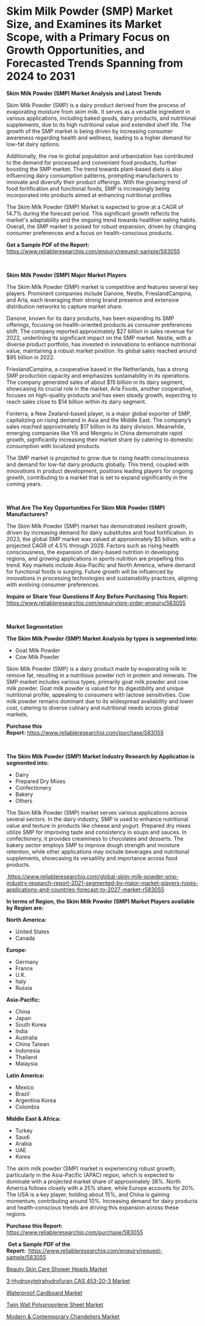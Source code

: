 <p><h1>Skim Milk Powder (SMP) Market Size, and Examines its Market Scope, with a Primary Focus on Growth Opportunities, and Forecasted Trends Spanning from 2024 to 2031</h1></p><p><strong>Skim Milk Powder (SMP) Market Analysis and Latest Trends</strong></p>
<p><p>Skim Milk Powder (SMP) is a dairy product derived from the process of evaporating moisture from skim milk. It serves as a versatile ingredient in various applications, including baked goods, dairy products, and nutritional supplements, due to its high nutritional value and extended shelf life. The growth of the SMP market is being driven by increasing consumer awareness regarding health and wellness, leading to a higher demand for low-fat dairy options.</p><p>Additionally, the rise in global population and urbanization has contributed to the demand for processed and convenient food products, further boosting the SMP market. The trend towards plant-based diets is also influencing dairy consumption patterns, prompting manufacturers to innovate and diversify their product offerings. With the growing trend of food fortification and functional foods, SMP is increasingly being incorporated into products aimed at enhancing nutritional profiles.</p><p>The Skim Milk Powder (SMP) Market is expected to grow at a CAGR of 14.7% during the forecast period. This significant growth reflects the market's adaptability and the ongoing trend towards healthier eating habits. Overall, the SMP market is poised for robust expansion, driven by changing consumer preferences and a focus on health-conscious products.</p></p>
<p><strong>Get a Sample PDF of the Report:&nbsp;</strong> <a href="https://www.reliableresearchiq.com/enquiry/request-sample/583055?utm_campaign=1124&utm_medium=2&utm_source=Github&utm_content=ia&utm_term=27092024&utm_id=skim-milk-powder-smp">https://www.reliableresearchiq.com/enquiry/request-sample/583055</a></p>
<p>&nbsp;</p>
<p><strong>Skim Milk Powder (SMP) Major Market Players</strong></p>
<p><p>The Skim Milk Powder (SMP) market is competitive and features several key players. Prominent companies include Danone, Nestle, FrieslandCampina, and Arla, each leveraging their strong brand presence and extensive distribution networks to capture market share.</p><p>Danone, known for its dairy products, has been expanding its SMP offerings, focusing on health-oriented products as consumer preferences shift. The company reported approximately $27 billion in sales revenue for 2022, underlining its significant impact on the SMP market. Nestle, with a diverse product portfolio, has invested in innovations to enhance nutritional value, maintaining a robust market position. Its global sales reached around $95 billion in 2022.</p><p>FrieslandCampina, a cooperative based in the Netherlands, has a strong SMP production capacity and emphasizes sustainability in its operations. The company generated sales of about $15 billion in its dairy segment, showcasing its crucial role in the market. Arla Foods, another cooperative, focuses on high-quality products and has seen steady growth, expecting to reach sales close to $14 billion within its dairy segment.</p><p>Fonterra, a New Zealand-based player, is a major global exporter of SMP, capitalizing on rising demand in Asia and the Middle East. The company’s sales reached approximately $17 billion in its dairy division. Meanwhile, emerging companies like Yili and Mengniu in China demonstrate rapid growth, significantly increasing their market share by catering to domestic consumption with localized products.</p><p>The SMP market is projected to grow due to rising health consciousness and demand for low-fat dairy products globally. This trend, coupled with innovations in product development, positions leading players for ongoing growth, contributing to a market that is set to expand significantly in the coming years.</p></p>
<p>&nbsp;</p>
<p><strong>What Are The Key Opportunities For Skim Milk Powder (SMP) Manufacturers?</strong></p>
<p><p>The Skim Milk Powder (SMP) market has demonstrated resilient growth, driven by increasing demand for dairy substitutes and food fortification. In 2023, the global SMP market was valued at approximately $5 billion, with a projected CAGR of 4.5% through 2028. Factors such as rising health consciousness, the expansion of dairy-based nutrition in developing regions, and growing applications in sports nutrition are propelling this trend. Key markets include Asia-Pacific and North America, where demand for functional foods is surging. Future growth will be influenced by innovations in processing technologies and sustainability practices, aligning with evolving consumer preferences.</p></p>
<p><strong>Inquire or Share Your Questions If Any Before Purchasing This Report:</strong> <a href="https://www.reliableresearchiq.com/enquiry/pre-order-enquiry/583055?utm_campaign=1124&utm_medium=2&utm_source=Github&utm_content=ia&utm_term=27092024&utm_id=skim-milk-powder-smp">https://www.reliableresearchiq.com/enquiry/pre-order-enquiry/583055</a></p>
<p>&nbsp;</p>
<p><strong>Market Segmentation</strong></p>
<p><strong>The Skim Milk Powder (SMP) Market Analysis by types is segmented into:</strong></p>
<p><ul><li>Goat Milk Powder</li><li>Cow Milk Powder</li></ul></p>
<p><p>Skim Milk Powder (SMP) is a dairy product made by evaporating milk to remove fat, resulting in a nutritious powder rich in protein and minerals. The SMP market includes various types, primarily goat milk powder and cow milk powder. Goat milk powder is valued for its digestibility and unique nutritional profile, appealing to consumers with lactose sensitivities. Cow milk powder remains dominant due to its widespread availability and lower cost, catering to diverse culinary and nutritional needs across global markets.</p></p>
<p><strong>Purchase this Report:&nbsp;</strong><a href="https://www.reliableresearchiq.com/purchase/583055?utm_campaign=1124&utm_medium=2&utm_source=Github&utm_content=ia&utm_term=27092024&utm_id=skim-milk-powder-smp">https://www.reliableresearchiq.com/purchase/583055</a></p>
<p>&nbsp;</p>
<p><strong>The Skim Milk Powder (SMP) Market Industry Research by Application is segmented into:</strong></p>
<p><ul><li>Dairy</li><li>Prepared Dry Mixes</li><li>Confectionery</li><li>Bakery</li><li>Others</li></ul></p>
<p><p>The Skim Milk Powder (SMP) market serves various applications across several sectors. In the dairy industry, SMP is used to enhance nutritional value and texture in products like cheese and yogurt. Prepared dry mixes utilize SMP for improving taste and consistency in soups and sauces. In confectionery, it provides creaminess to chocolates and desserts. The bakery sector employs SMP to improve dough strength and moisture retention, while other applications may include beverages and nutritional supplements, showcasing its versatility and importance across food products.</p></p>
<p><a href="https://www.reliableresearchiq.com/global-skim-milk-powder-smp-industry-research-report-2021-segmented-by-major-market-players-types-applications-and-countries-forecast-to-2027-market-r583055?utm_campaign=1124&utm_medium=2&utm_source=Github&utm_content=ia&utm_term=27092024&utm_id=skim-milk-powder-smp">&nbsp;https://www.reliableresearchiq.com/global-skim-milk-powder-smp-industry-research-report-2021-segmented-by-major-market-players-types-applications-and-countries-forecast-to-2027-market-r583055</a></p>
<p><strong>In terms of Region, the Skim Milk Powder (SMP) Market Players available by Region are:</strong></p>
<p>
    <p> <strong> North America: </strong>
        <ul>
            <li>United States</li>
            <li>Canada</li>
        </ul>
        </p> 
    <p> <strong> Europe: </strong>
        <ul>
            <li>Germany</li>
            <li>France</li>
            <li>U.K.</li>
            <li>Italy</li>
            <li>Russia</li>
        </ul>
        </p> 
    <p> <strong> Asia-Pacific: </strong>
        <ul>
            <li>China</li>
            <li>Japan</li>
            <li>South Korea</li>
            <li>India</li>
            <li>Australia</li>
            <li>China Taiwan</li>
            <li>Indonesia</li>
            <li>Thailand</li>
            <li>Malaysia</li>
        </ul>
        </p> 
    <p> <strong> Latin America: </strong>
        <ul>
            <li>Mexico</li>
            <li>Brazil</li>
            <li>Argentina Korea</li>
            <li>Colombia</li>
        </ul>
        </p> 
    <p> <strong> Middle East & Africa: </strong>
        <ul>
            <li>Turkey</li>
            <li>Saudi</li>
            <li>Arabia</li>
            <li>UAE</li>
            <li>Korea</li>
        </ul>
    </p>
    </p>
<p><p>The skim milk powder (SMP) market is experiencing robust growth, particularly in the Asia-Pacific (APAC) region, which is expected to dominate with a projected market share of approximately 38%. North America follows closely with a 25% share, while Europe accounts for 20%. The USA is a key player, holding about 15%, and China is gaining momentum, contributing around 10%. Increasing demand for dairy products and health-conscious trends are driving this expansion across these regions.</p></p>
<p><strong>Purchase this Report: </strong><a href="https://www.reliableresearchiq.com/purchase/583055?utm_campaign=1124&utm_medium=2&utm_source=Github&utm_content=ia&utm_term=27092024&utm_id=skim-milk-powder-smp">https://www.reliableresearchiq.com/purchase/583055</a></p>
<p>&nbsp;<strong>Get a Sample PDF of the Report:&nbsp;&nbsp;</strong><a href="https://www.reliableresearchiq.com/enquiry/request-sample/583055?utm_campaign=1124&utm_medium=2&utm_source=Github&utm_content=ia&utm_term=27092024&utm_id=skim-milk-powder-smp">https://www.reliableresearchiq.com/enquiry/request-sample/583055</a></p>
<p><strong></strong></p>
<p><p><a href="https://issuu.com/reportprime-2/docs/beauty-skin-care-shower-heads-marke_dee4b412d6b512?utm_campaign=1124&utm_medium=2&utm_source=Github&utm_content=ia&utm_term=27092024&utm_id=skim-milk-powder-smp">Beauty Skin Care Shower Heads Market</a></p><p><a href="https://github.com/MegiMusaj575/Market-Research-Report-List-1/blob/main/3-hydroxytetrahydrofuran-cas-453-20-3-market.md?utm_campaign=1124&utm_medium=2&utm_source=Github&utm_content=ia&utm_term=27092024&utm_id=skim-milk-powder-smp">3-Hydroxytetrahydrofuran CAS 453-20-3 Market</a></p><p><a href="https://www.linkedin.com/pulse/waterproof-cardboard-market-size-share-analysis-growth-trends-yui2f?utm_campaign=1124&utm_medium=2&utm_source=Github&utm_content=ia&utm_term=27092024&utm_id=skim-milk-powder-smp">Waterproof Cardboard Market</a></p><p><a href="https://www.linkedin.com/pulse/emerging-trends-twin-wall-polypropylene-sheet-market-global-mk6yf?utm_campaign=1124&utm_medium=2&utm_source=Github&utm_content=ia&utm_term=27092024&utm_id=skim-milk-powder-smp">Twin Wall Polypropylene Sheet Market</a></p><p><a href="https://github.com/wwwkeltoum/Market-Research-Report-List-5/blob/main/modern-contemporary-chandeliers-market.md?utm_campaign=1124&utm_medium=2&utm_source=Github&utm_content=ia&utm_term=27092024&utm_id=skim-milk-powder-smp">Modern & Contemporary Chandeliers Market</a></p></p>